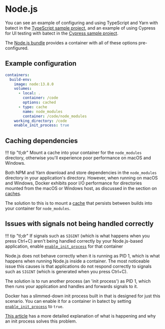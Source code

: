 # Node.js

You can see an example of configuring and using TypeScript and Yarn with batect in the [TypeScript sample project](https://github.com/batect/batect-sample-typescript),
and an example of using Cypress for UI testing with batect in the [Cypress sample project](https://github.com/batect/batect-sample-cypress).

The [Node.js bundle](https://github.com/batect/node-bundle) provides a container with all of these options pre-configured.

## Example configuration

```yaml
containers:
  build-env:
    image: node:13.8.0
    volumes:
      - local: .
        container: /code
        options: cached
      - type: cache
        name: node_modules
        container: /code/node_modules
    working_directory: /code
    enable_init_process: true
```

## Caching dependencies

!!! tip "tl;dr"
    Mount a cache into your container for the `node_modules` directory, otherwise you'll experience poor performance on macOS and Windows.

Both NPM and Yarn download and store dependencies in the `node_modules` directory in your application's directory. However, when running on macOS and Windows,
Docker exhibits poor I/O performance for directories mounted from the macOS or Windows host, as discussed in the section on [caches](../tips/Performance.md#io-performance).

The solution to this is to mount a [cache](../tips/Performance.md#cache-volumes) that persists between builds into your container for `node_modules`.

## Issues with signals not being handled correctly

!!! tip "tl;dr"
    If signals such as `SIGINT` (which is what happens when you press Ctrl+C) aren't being handled correctly by your Node.js-based application,
    enable [`enable_init_process`](../config/Containers.md#enable_init_process) for that container

Node.js does not behave correctly when it is running as PID 1, which is what happens when running Node.js inside a container. The most noticeable issue
this causes is that applications do not respond correctly to signals such as `SIGINT` (which is generated when you press Ctrl+C).

The solution is to run another process (an 'init process') as PID 1, which then runs your application and handles and forwards signals to it.

Docker has a slimmed-down init process built in that is designed for just this scenario. You can enable it for a container in batect by setting
[`enable_init_process`](../config/Containers.md#enable_init_process) to `true`.

[This article](https://engineeringblog.yelp.com/2016/01/dumb-init-an-init-for-docker.html) has a more detailed explanation of what is happening and why
an init process solves this problem.
